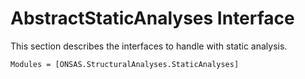 # AbstractStaticAnalyses Interface

This section describes the interfaces to handle with static analysis.

```@autodocs
Modules = [ONSAS.StructuralAnalyses.StaticAnalyses]
```
